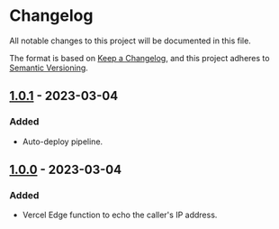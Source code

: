 # Changelog

All notable changes to this project will be documented in this file.

The format is based on [Keep a Changelog](https://keepachangelog.com/en/1.0.0/),
and this project adheres to [Semantic Versioning](https://semver.org/spec/v2.0.0.html).

## [1.0.1] - 2023-03-04

### Added

- Auto-deploy pipeline.

## [1.0.0] - 2023-03-04

### Added

- Vercel Edge function to echo the caller's IP address.

[1.0.1]: https://github.com/AverageHelper/ip-echo-vercel/compare/v1.0.0...v1.0.1
[1.0.0]: https://github.com/AverageHelper/ip-echo-vercel/releases/tag/v1.0.0
